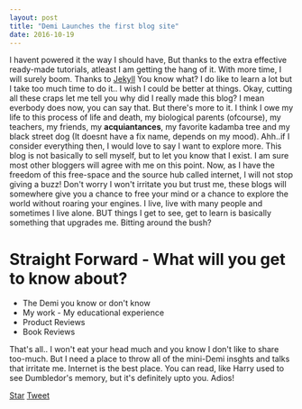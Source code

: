 ```yaml
---
layout: post
title: "Demi Launches the first blog site"
date: 2016-10-19
---
```

<!-- Place this tag in your head or just before your close body tag. -->
<script async defer src="https://buttons.github.io/buttons.js"></script>
<!-- Place this tag in your head or just before your close body tag. -->
<script src="https://apis.google.com/js/platform.js" async def></script>

I havent powered it the way I should have, But thanks to the extra effective ready-made tutorials, atleast I am getting the hang of it. With more time, I will surely boom. Thanks to [Jekyll](http://jekyllrb.com)
You know what? I do like to learn a lot but I take too much time to do it.. I wish I could be better at things. 
Okay, cutting all these craps let me tell you why did I really made this blog? I mean everbody does now, you can say that. But there's more to it. I think I owe my life to this process of life and death, my biological parents (ofcourse), my teachers, my friends, my <b>acquiantances</b>, my favorite kadamba tree and my black street dog (It doesnt have a fix name, depends on my mood). Ahh..if I consider everything then, I would love to say I want to explore more. This blog is not basically to sell myself, but to let you know that I exist. I am sure most other bloggers will agree with me on this point. Now, as I have the freedom of this free-space and the source hub called internet, I will not stop giving a buzz! Don't worry I won't irritate you but trust me, these blogs will somewhere give you a chance to free your mind or a chance to explore the world without roaring your engines. I live, live with many people and sometimes I live alone. BUT things I get to see, get to learn is basically something that upgrades me. Bitting around the bush?

<h1>Straight Forward - What will you get to know about?</h1>

<ul><li>The Demi you know or don't know</li>
<li> My work - My educational experience </li>
<li> Product Reviews </li>
<li> Book Reviews </li></ul>

That's all.. I won't eat your head much and you know I don't like to share too-much. But I need a place to throw all of the mini-Demi insghts and talks that irritate me. Internet is the best place. You can read, like Harry used to see Dumbledor's memory, but it's definitely upto you. Adios! 

<!-- Place this tag where you want the button to render. -->
<a class="github-button" href="https://github.com/DarkDem/DarkDem.github.io" data-icon="octicon-star" data-style="mega" data-count-href="/DarkDem/DarkDem.github.io/stargazers" data-count-api="/repos/DarkDem/DarkDem.github.io#stargazers_count" data-count-aria-label="# stargazers on GitHub" aria-label="Star DarkDem/DarkDem.github.io on GitHub">Star</a>
<a href="https://twitter.com/share" class="twitter-share-button" data-show-count="false">Tweet</a><script async src="//platform.twitter.com/widgets.js" charset="utf-8"></script>
<!-- Place this tag where you want the share button to render. -->
<div class="g-plus" data-action="share"></div>


